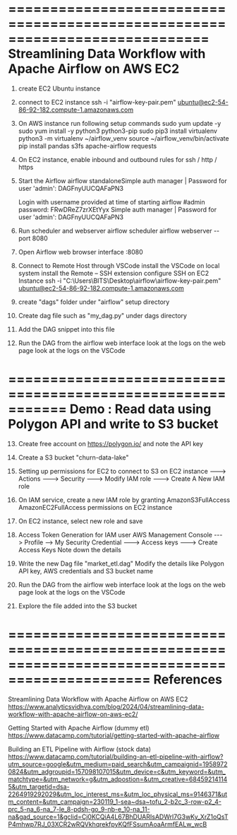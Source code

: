 ============================================================================
Streamlining Data Workflow with Apache Airflow on AWS EC2
============================================================================
1) create EC2  Ubuntu instance

2) connect to EC2 instance
ssh -i "airflow-key-pair.pem" ubuntu@ec2-54-86-92-182.compute-1.amazonaws.com

3) On AWS instance run following setup commands
	sudo yum update -y
	sudo yum install -y python3 python3-pip
	sudo pip3 install virtualenv
	python3 -m virtualenv ~/airflow_venv
	source ~/airflow_venv/bin/activate
	pip install pandas s3fs apache-airflow requests

4) On EC2 instance, enable inbound and outbound rules for ssh / http / https
	
5) Start the Airflow
	airflow standaloneSimple auth manager | Password for user 'admin': DAGFnyUUCQAFaPN3

	Login with username provided at time of starting airflow
        #admin  password: FRwDReZ7zrXEtYyx
		Simple auth manager | Password for user 'admin': DAGFnyUUCQAFaPN3

6) Run scheduler and webserver
	airflow scheduler
	airflow webserver --port 8080

7) Open Airflow web browser interface 
	<IP of AWS instance>:8080

8) Connect to Remote Host through VSCode 
	install the VSCode on local system
	install the Remote – SSH extension
	configure SSH on EC2 Instance
	ssh -i "C:\Users\BITS\Desktop\airflow\airflow-key-pair.pem" ubuntu@ec2-54-86-92-182.compute-1.amazonaws.com

9) create "dags" folder under "airflow" setup directory
10) Create dag file such as "my_dag.py" under dags directory 
11) Add the DAG snippet into this file

12) Run the DAG from the airflow web interface 
	look at the logs on the web page
	look at the logs on the VSCode

===========================================================
Demo : Read data using Polygon API and write to S3 bucket
===========================================================
13) Create free account on https://polygon.io/ and note the API key 
14) Create a S3 bucket "churn-data-lake"

15) Setting up permissions for EC2 to connect to S3 
	on EC2 instance ---> Actions ---> Security ---> Modify IAM role ---> Create A New IAM role
16) On IAM service, create a new IAM role by granting 
AmazonS3FullAccess 
AmazonEC2FullAccess 
permissions on EC2 instance
17) On EC2 instance, select new role and save
18) Access Token Generation for IAM user
	AWS Management Console ---> Profile --> My Security Credential ---> Access keys ---> Create Access Keys
	Note down the details
19) Write the new Dag file "market_etl.dag" 
	Modify the details like Polygon API key, AWS credentials and S3 bucket name
20) Run the DAG from the airflow web interface 
	look at the logs on the web page
	look at the logs on the VSCode
21) Explore the file added into the S3 bucket

===============================================================================================
References
===============================================================================================
Streamlining Data Workflow with Apache Airflow on AWS EC2
https://www.analyticsvidhya.com/blog/2024/04/streamlining-data-workflow-with-apache-airflow-on-aws-ec2/

Getting Started with Apache Airflow (dummy etl)
https://www.datacamp.com/tutorial/getting-started-with-apache-airflow

Building an ETL Pipeline with Airflow (stock data)
https://www.datacamp.com/tutorial/building-an-etl-pipeline-with-airflow?utm_source=google&utm_medium=paid_search&utm_campaignid=19589720824&utm_adgroupid=157098107015&utm_device=c&utm_keyword=&utm_matchtype=&utm_network=g&utm_adpostion=&utm_creative=684592141145&utm_targetid=dsa-2264919292029&utm_loc_interest_ms=&utm_loc_physical_ms=9146371&utm_content=&utm_campaign=230119_1-sea~dsa~tofu_2-b2c_3-row-p2_4-prc_5-na_6-na_7-le_8-pdsh-go_9-nb-e_10-na_11-na&gad_source=1&gclid=Cj0KCQiA4L67BhDUARIsADWrl7G3wKy_XrZ1oQsTP4mhwp7RJ_03XCR2wRQVkhqrekfpyKQfFSsumAoaArmfEALw_wcB